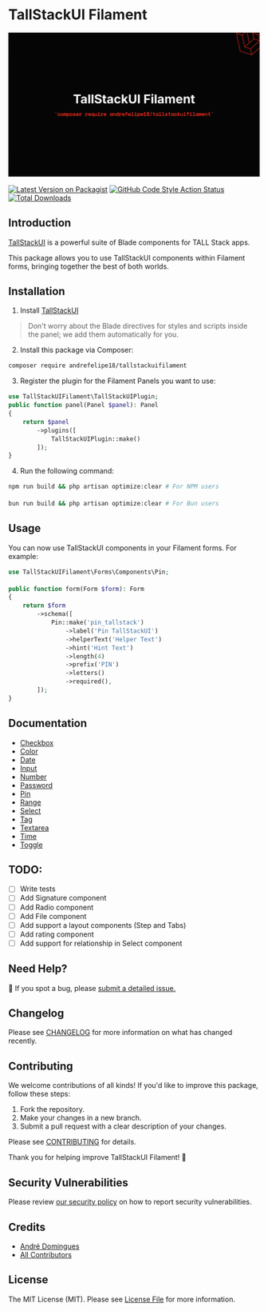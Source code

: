 # TallStackUI Filament

<div class="filament-hidden">

![TallStackUI Filament](https://raw.githubusercontent.com/andrefelipe18/tallstackui-filament/main/art/andrefelipe18-tallstackuifilament.png)

</div>

[![Latest Version on Packagist](https://img.shields.io/packagist/v/andrefelipe18/tallstackuifilament.svg?style=flat-square)](https://packagist.org/packages/andrefelipe18/tallstackuifilament)
[![GitHub Code Style Action Status](https://img.shields.io/github/actions/workflow/status/andrefelipe18/tallstackuifilament/fix-php-code-style-issues.yml?branch=master&label=code%20style&style=flat-square)](https://github.com/andrefelipe18/tallstackuifilament/actions?query=workflow%3A"Fix+PHP+code+styling"+branch%3Amaster)
[![Total Downloads](https://img.shields.io/packagist/dt/andrefelipe18/tallstackuifilament.svg?style=flat-square)](https://packagist.org/packages/andrefelipe18/tallstackuifilament)


## Introduction

[TallStackUI](https://tallstackui.com/) is a powerful suite of Blade components for TALL Stack apps. 

This package allows you to use TallStackUI components within Filament forms, bringing together the best of both worlds.

## Installation

1. Install [TallStackUI](https://tallstackui.com/docs/v2/installation)

> Don't worry about the Blade directives for styles and scripts inside the panel; we add them automatically for you.

2. Install this package via Composer:

```bash
composer require andrefelipe18/tallstackuifilament
```

3. Register the plugin for the Filament Panels you want to use:

```php
use TallStackUIFilament\TallStackUIPlugin;
public function panel(Panel $panel): Panel
{
    return $panel
        ->plugins([
            TallStackUIPlugin::make()
        ]);
}
```

4. Run the following command:

```bash
npm run build && php artisan optimize:clear # For NPM users

bun run build && php artisan optimize:clear # For Bun users
```

## Usage

You can now use TallStackUI components in your Filament forms. For example:

```php
use TallStackUIFilament\Forms\Components\Pin;

public function form(Form $form): Form
{
    return $form
        ->schema([
            Pin::make('pin_tallstack')
                ->label('Pin TallStackUI')
                ->helperText('Helper Text')
                ->hint('Hint Text')
                ->length(4)
                ->prefix('PIN')
                ->letters()
                ->required(),
        ]);
}
```

## Documentation

- [Checkbox](./docs/Forms/Components/Checkbox.md)
- [Color](./docs/Forms/Components/Color.md)
- [Date](./docs/Forms/Components/Date.md)
- [Input](./docs/Forms/Components/Input.md)
- [Number](./docs/Forms/Components/Number.md)
- [Password](./docs/Forms/Components/Password.md)
- [Pin](./docs/Forms/Components/Pin.md)
- [Range](./docs/Forms/Components/Range.md)
- [Select](./docs/Forms/Components/Select.md)
- [Tag](./docs/Forms/Components/Tag.md)
- [Textarea](./docs/Forms/Components/Textarea.md)
- [Time](./docs/Forms/Components/Time.md)
- [Toggle](./docs/Forms/Components/Toggle.md)

## TODO:

- [ ] Write tests
- [ ] Add Signature component
- [ ] Add Radio component
- [ ] Add File component
- [ ] Add support a layout components (Step and Tabs)
- [ ] Add rating component
- [ ] Add support for relationship in Select component

## Need Help?

🐞 If you spot a bug, please [submit a detailed issue.](https://github.com/andrefelipe18/tallstackui-filament/issues/new/choose)

## Changelog

Please see [CHANGELOG](CHANGELOG.md) for more information on what has changed recently.

## Contributing

We welcome contributions of all kinds! If you'd like to improve this package, follow these steps:

1. Fork the repository.
2. Make your changes in a new branch.
3. Submit a pull request with a clear description of your changes.

Please see [CONTRIBUTING](.github/CONTRIBUTING.md) for details.

Thank you for helping improve TallStackUI Filament! 🚀

## Security Vulnerabilities

Please review [our security policy](../../security/policy) on how to report security vulnerabilities.

## Credits

- [André Domingues](https://github.com/andrefelipe18)
- [All Contributors](../../contributors)

## License

The MIT License (MIT). Please see [License File](LICENSE.md) for more information.
